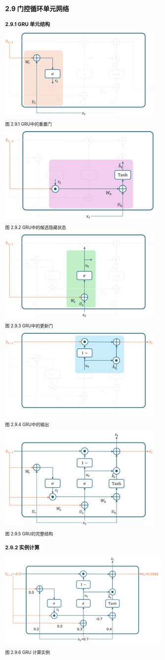 
## 2.9 门控循环单元网络


### 2.9.1 GRU 单元结构


<img src="./img/GRU-1.png" width=480/>

图 2.9.1 GRU中的重置门


<img src="./img/GRU-3.png" width=480/>

图 2.9.2 GRU中的候选隐藏状态


<img src="./img/GRU-2.png" width=480/>

图 2.9.3 GRU中的更新门

<img src="./img/GRU-4.png" width=480/>

图 2.9.4 GRU中的输出

<img src="./img/GRU-5.png" width=480/>

图 2.9.5 GRU的完整结构

### 2.9.2 实例计算

<img src="./img/GRU_sample.png" width=600/>

图 2.9.6 GRU 计算实例

